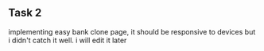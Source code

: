 ## Task 2
implementing easy bank clone page, it should be responsive to devices but i didn't catch it well.
i will edit it later
